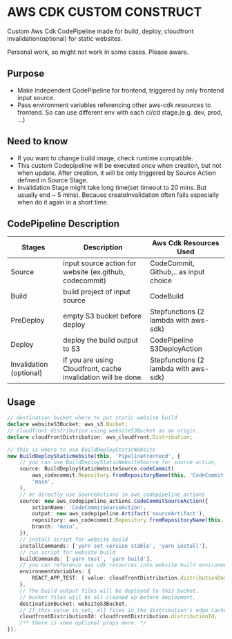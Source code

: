 # AWS CDK CUSTOM CONSTRUCT

Custom Aws Cdk CodePipeline made for build, deploy, cloudfront invalidation(optional) for static websites.

Personal work, so might not work in some cases. Please aware.

## Purpose

- Make independent CodePipeline for frontend, triggered by only frontend input source.
- Pass environment variables referencing other aws-cdk resources to frontend. So can use different env with each ci/cd stage.(e.g. dev, prod, ...) 


## Need to know

- If you want to change build image, check runtime compatible.
- This custom Codepipeline will be executed once when creation, but not when update. After creation, it will be only triggered by Source Action defined in Source Stage.
- Invalidation Stage might take long time(set timeout to 20 mins. But usually end ~ 5 mins). Because createInvalidation often fails especially when do it again in a short time.


## CodePipeline Description

Stages                    | Description                                                      | Aws Cdk Resources Used
--------------------------|------------------------------------------------------------------|---------------------------------------
Source                    | input source action for website (ex.github, codecommit)          | CodeCommit, Github,.. as input choice
Build                     | build project of input source                                    | CodeBuild
PreDeploy                 | empty S3 bucket before deploy                                    | Stepfunctions (2 lambda with aws-sdk)
Deploy                    | deploy the build output to S3                                    | CodePipeline S3DeployAction
Invalidation (optional)   | If you are using Cloudfront, cache invalidation will be done.    | Stepfunctions (2 lambda with aws-sdk)


## Usage

```typescript
// destination bucket where to put static website build
declare websiteS3Bucket: aws_s3.Bucket;
// cloudfront distribution using websiteS3Bucket as an origin.
declare cloudfrontDistribution: aws_cloudfront.Distribution;

// this is where to use BuildDeployStaticWebsite
new BuildDeployStaticWebsite(this, 'PipelineFrontend', {
    // you can use BuildDeployStaticWebsiteSource for source action, 
    source: BuildDeployStaticWebsiteSource.codeCommit(
        aws_codecommit.Repository.fromRepositoryName(this, 'CodeCommit', 'aws-cdk-custom-build-deploy-static-website-frontend'),
        'main',
    ),
    // or directly use SourceActions in aws_codepipeline_actions
    source: new aws_codepipeline_actions.CodeCommitSourceAction({
        actionName: 'CodeCommitSourceAction',
        output: new aws_codepipeline.Artifact('sourceArtifact'),
        repository: aws_codecommit.Repository.fromRepositoryName(this, 'CodeCommit', 'aws-cdk-custom-build-deploy-static-website-frontend'),
        branch: 'main',
    }),
    // install script for website build
    installCommands: ['yarn set version stable', 'yarn install'],
    // run script for website build
    buildCommands: ['yarn test', 'yarn build'],
    // you can reference aws cdk resources into website build environment variables like below
    environmentVariables: {
        REACT_APP_TEST: { value: cloudfrontDistribution.distributionDomainName },
    },
    // The build output files will be deployed to this bucket.
    // bucket files will be all cleaned up before deployment.
    destinationBucket: websiteS3Bucket,
    // If this value is set, all files in the distribution's edge caches will be invalidated after the deployment of build output.
    cloudfrontDistributionId: cloudfrontDistribution.distributionId,
    /** there is some optional props more. */
});
```
<!-- 
## 0.0.1
fix relative path error

## 0.0.2
fix destinationBucket interface

put missing export

## 0.0.3
trying to fix type error problem

## 0.0.4
fix some interface name problem

add predeploy stage - empty s3 bucket before deploy

fixed readme

fixed some props initial value

fixed stepfunction params problem
-->